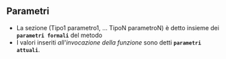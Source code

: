 ## Parametri
- La sezione (Tipo1 parametro1, ... TipoN parametroN) è detto insieme dei **`parametri formali`** del metodo  
- I valori inseriti _all'invocazione della funzione_ sono detti **`parametri attuali`**.  

